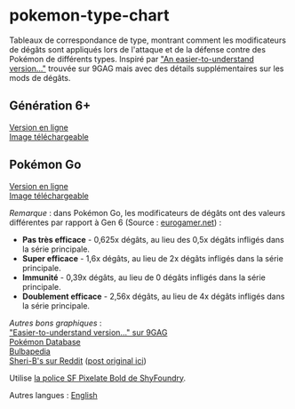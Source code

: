 # pokemon-type-chart
Tableaux de correspondance de type, montrant comment les modificateurs de dégâts sont appliqués lors de l'attaque et de la défense contre des Pokémon de différents types. Inspiré par ["An easier-to-understand version..."](http://9gag.com/gag/aD0DVpG/an-easier-to-understand-version-of-the-type-chart-of-pokemon) trouvée sur 9GAG mais avec des détails supplémentaires sur les mods de dégâts.

Génération 6+
---
[Version en ligne](https://karlbishop.github.io/pokemon-type-chart/fr/gen6)  
[Image téléchargeable](https://karlbishop.github.io/pokemon-type-chart/images/gen6-pokemon-type-chart.png)

Pokémon Go
---
[Version en ligne](https://karlbishop.github.io/pokemon-type-chart/fr)  
[Image téléchargeable](https://karlbishop.github.io/pokemon-type-chart/images/pogo-pokemon-type-chart.png)

*Remarque* : dans Pokémon Go, les modificateurs de dégâts ont des valeurs différentes par rapport à Gen 6 (Source : [eurogamer.net](https://www.eurogamer.net/articles/2018-12-21-pokemon-go-type-chart-effectiveness-weaknesses)) :  
- **Pas très efficace** - 0,625x dégâts, au lieu des 0,5x dégâts infligés dans la série principale.
- **Super efficace** - 1,6x dégâts, au lieu de 2x dégâts infligés dans la série principale.
- **Immunité** - 0,39x dégâts, au lieu de 0 dégâts infligés dans la série principale.
- **Doublement efficace** - 2,56x dégâts, au lieu de 4x dégâts infligés dans la série principale.

*Autres bons graphiques* :  
["Easier-to-understand version..." sur 9GAG](http://9gag.com/gag/aD0DVpG/an-easier-to-understand-version-of-the-type-chart-of-pokemon)  
[Pokémon Database](http://pokemondb.net/type)  
[Bulbapedia](http://bulbapedia.bulbagarden.net/wiki/Type/Type_chart)  
[Sheri-B's sur Reddit](http://i.imgur.com/YpJWUB4.png) ([post original ici](https://www.reddit.com/r/pokemon/comments/1oq3rg/was_getting_frustrated_finding_an_easytoread_type/))  

Utilise [la police SF Pixelate Bold de ShyFoundry](https://www.1001fonts.com/sf-pixelate-font.html).

Autres langues : [English](https://github.com/KarlBishop/pokemon-type-chart/blob/gh-pages/README.md)
